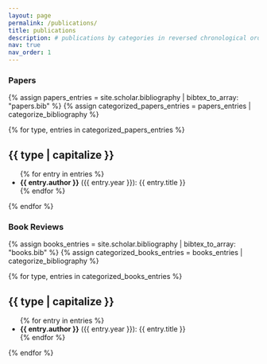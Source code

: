 ```yaml
---
layout: page
permalink: /publications/
title: publications
description: # publications by categories in reversed chronological order. generated by jekyll-scholar.
nav: true
nav_order: 1
---
```


<!-- _pages/publications.md --> 

<!-- <div class="publications">

{% bibliography -f {{ site.scholar.bibliography }} %}

</div> -->

<div class="publications">

### Papers
{% assign papers_entries = site.scholar.bibliography | bibtex_to_array: "papers.bib" %}
{% assign categorized_papers_entries = papers_entries | categorize_bibliography %}

{% for type, entries in categorized_papers_entries %}
  <h2>{{ type | capitalize }}</h2>
  <ul>
    {% for entry in entries %}
      <li>
        <strong>{{ entry.author }}</strong> ({{ entry.year }}): {{ entry.title }}
      </li>
    {% endfor %}
  </ul>
{% endfor %}

### Book Reviews
{% assign books_entries = site.scholar.bibliography | bibtex_to_array: "books.bib" %}
{% assign categorized_books_entries = books_entries | categorize_bibliography %}

{% for type, entries in categorized_books_entries %}
  <h2>{{ type | capitalize }}</h2>
  <ul>
    {% for entry in entries %}
      <li>
        <strong>{{ entry.author }}</strong> ({{ entry.year }}): {{ entry.title }}
      </li>
    {% endfor %}
  </ul>
{% endfor %}

</div>